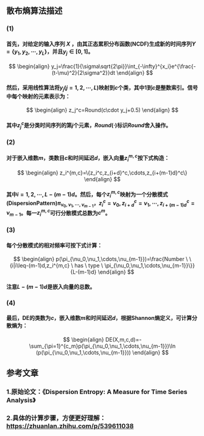 ## 散布熵算法描述

### (1)

#### 首先，对给定的输入序列 $X$ ，由其正态累积分布函数(NCDF)生成新的时间序列$Y =\{y_1, y_2,\cdots,y_L\}$，并且$y_j\in[0, 1]$。

$$
	      \begin{align}
		      y_j=\frac{1}{\sigma\sqrt{2\pi}}\int_{-\infty}^{x_i}e^{\frac{-(t-\mu)^2}{2\sigma^2}}dt
	      \end{align}
$$

#### 然后，采用线性算法将$y_j (j = 1, 2,\cdots , L)$映射到$c$个类，其中$1$到$c$是整数索引。信号中每个映射的元素表示为：

$$
	      \begin{align}
		      z_j^c=Round(c\cdot y_j+0.5)
	      \end{align}
$$

#### 其中$z_j^c$是分类时间序列的第$j$个元素，$Round(\cdot)$标识$Round$舍入操作。

### (2)

#### 对于嵌入维数$m$，类数目$c$和时间延迟$d$，嵌入向量$z_i^{m,c}$按下式构造：

$$
	      \begin{align}
		      z_i^{m,c}=\{z_i^c,z_{i+d}^c,\cdots,z_{i+(m-1)d}^c\}
	      \end{align}
$$

#### 其中$i=1,2,\cdots,L-(m-1)d$。然后，每个$z_i^{m,c}$映射为一个分散模式(DispersionPattern)$\pi_{\nu_0,\nu_1,\cdots,\nu_{m-1}}$，$z_i^c=\nu_0,z_{i+d}^c=\nu_1,\cdots,z_{i+(m-1)d}^c=\nu_{m-1}$。每一$z_i^{m,c}$可行分散模式总数为$c^m$。

### (3)

#### 每个分散模式的相对频率可按下式计算：

$$
	      \begin{align}
		      p(\pi_{\nu_0,\nu_1,\cdots,\nu_{m-1}})=\frac{Number \ \{i|i\leq-(m-1)d,z_i^{m,c} \ has \ type \ \pi_{\nu_0,\nu_1,\cdots,\nu_{m-1}}\}}{L-(m-1)d}
	      \end{align}
$$

#### 注意$L-(m-1)d$是嵌入向量的总数。

### (4)

#### 最后，DE的类数为$c$，嵌入维数$m$和时间延迟$d$，根据Shannon熵定义，可计算分散熵为：

$$
	      \begin{align}
		      DE(X,m,c,d)=-\sum_{\pi=1}^{c_m}p(\pi_{\nu_0,\nu_1,\cdots,\nu_{m-1}})\ln (p(\pi_{\nu_0,\nu_1,\cdots,\nu_{m-1}}))
	      \end{align}
$$

## 参考文章

### 1.原始论文：《Dispersion Entropy: A Measure for Time Series Analysis》

### 2.具体的计算步骤，方便更好理解：<https://zhuanlan.zhihu.com/p/539611038>
